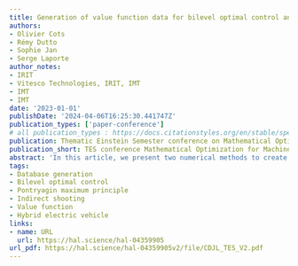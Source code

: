 ```yaml
---
title: Generation of value function data for bilevel optimal control and application to hybrid electric vehicle
authors:
- Olivier Cots
- Rémy Dutto
- Sophie Jan
- Serge Laporte
author_notes:
- IRIT
- Vitesco Technologies, IRIT, IMT
- IMT
- IMT
date: '2023-01-01'
publishDate: '2024-04-06T16:25:30.441747Z'
publication_types: ['paper-conference']
# all publication_types : https://docs.citationstyles.org/en/stable/specification.html#appendix-iii-types 
publication: Thematic Einstein Semester conference on Mathematical Optimization for Machine Learning
publication_short: TES conference Mathematical Optimization for Machine Learning
abstract: 'In this article, we present two numerical methods to create a database for the approximation of the value function of a bilevel optimal control problem. The first method is based on the computation of the value function via indirect simple shooting, which implies to find the zeros of functions. The second one amounts to solve Cauchy problems. These two techniques are compared, in terms of prior information, computation cost and data distribution, on an industrial application: the torque split and gear shift optimal control problem on hybrid electric vehicles.'
tags:
- Database generation
- Bilevel optimal control
- Pontryagin maximum principle
- Indirect shooting
- Value function 
- Hybrid electric vehicle
links:
- name: URL
  url: https://hal.science/hal-04359905
url_pdf: https://hal.science/hal-04359905v2/file/CDJL_TES_V2.pdf
---
```

